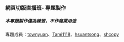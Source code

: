 ### 網頁切版直播班- 專題製作
##### 本專題製作僅為練習，不作商業用途
專題成員：[townyuan](https://github.com/townyuan/)、[Tami1118](https://github.com/Tami1118/)、[hsuantsong](https://github.com/hsuantsong/)、[shcopy](https://github.com/shcopy/)